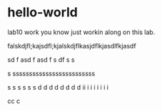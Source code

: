 # hello-world
lab10 work
you know just workin along on this lab.


falskdjfl;kajsdfl;kjalskdjflkasjdflkjasdlfkjasdf

sd
f
asd
f
asd
f
s
df
s
s



s
sssssssssssssssssssssssss

s
s
s
s
s
s
d
d
d
d
d
d
d
d
ii
i
i
i
i
i
i
i

cc
c
